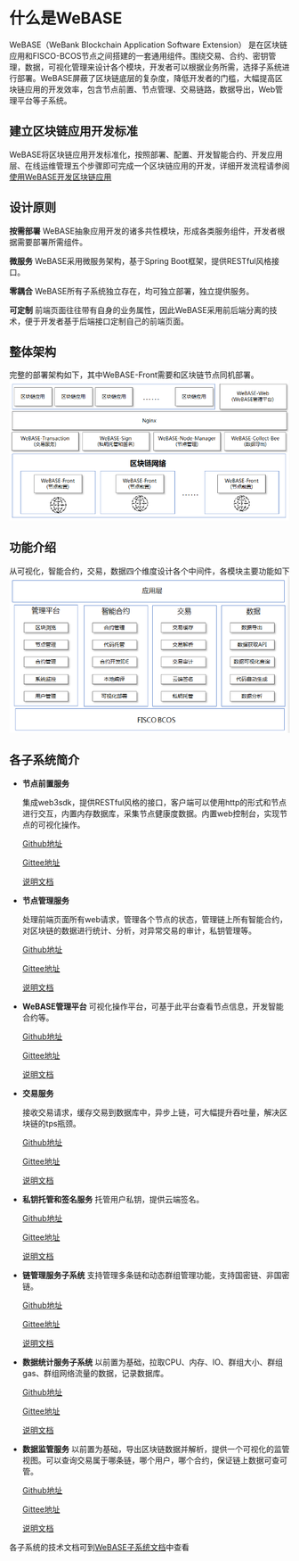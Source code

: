 # 什么是WeBASE
WeBASE（WeBank Blockchain Application Software Extension） 是在区块链应用和FISCO-BCOS节点之间搭建的一套通用组件。围绕交易、合约、密钥管理，数据，可视化管理来设计各个模块，开发者可以根据业务所需，选择子系统进行部署。WeBASE屏蔽了区块链底层的复杂度，降低开发者的门槛，大幅提高区块链应用的开发效率，包含节点前置、节点管理、交易链路，数据导出，Web管理平台等子系统。

## 建立区块链应用开发标准
WeBASE将区块链应用开发标准化，按照部署、配置、开发智能合约、开发应用层、在线运维管理五个步骤即可完成一个区块链应用的开发，详细开发流程请参阅 [使用WeBASE开发区块链应用](../WeBASE/quick-start.html)

## 设计原则
**按需部署**
WeBASE抽象应用开发的诸多共性模块，形成各类服务组件，开发者根据需要部署所需组件。

**微服务**
WeBASE采用微服务架构，基于Spring Boot框架，提供RESTful风格接口。

**零耦合**
WeBASE所有子系统独立存在，均可独立部署，独立提供服务。

**可定制**
前端页面往往带有自身的业务属性，因此WeBASE采用前后端分离的技术，便于开发者基于后端接口定制自己的前端页面。

## 整体架构
完整的部署架构如下，其中WeBASE-Front需要和区块链节点同机部署。
![](../../images/WeBASE/architecture.png)

## 功能介绍
从可视化，智能合约，交易，数据四个维度设计各个中间件，各模块主要功能如下
![](../../images/WeBASE/function.png)

## 各子系统简介

- **节点前置服务** 

  集成web3sdk，提供RESTful风格的接口，客户端可以使用http的形式和节点进行交互，内置内存数据库，采集节点健康度数据。内置web控制台，实现节点的可视化操作。

  [Github地址](https://github.com/WeBankFinTech/WeBASE-Front)

  [Gittee地址](https://gitee.com/WeBank/WeBASE-Front)

  [说明文档](https://webasedoc.readthedocs.io/zh_CN/latest/docs/WeBASE-Front/index.html#)

- **节点管理服务** 

  处理前端页面所有web请求，管理各个节点的状态，管理链上所有智能合约，对区块链的数据进行统计、分析，对异常交易的审计，私钥管理等。

  [Github地址](https://github.com/WeBankFinTech/WeBASE-Node-Manager)

  [Gittee地址](https://gitee.com/WeBank/WeBASE-Node-Manager)

  [说明文档](https://webasedoc.readthedocs.io/zh_CN/latest/docs/WeBASE-Node-Manager/index.html#)

- **WeBASE管理平台** 
  可视化操作平台，可基于此平台查看节点信息，开发智能合约等。

  [Github地址](https://github.com/WeBankFinTech/WeBASE-Web)

  [Gittee地址](https://gitee.com/WeBank/WeBASE-Web)

  [说明文档](https://webasedoc.readthedocs.io/zh_CN/latest/docs/WeBASE-Web/index.html#)

- **交易服务** 

  接收交易请求，缓存交易到数据库中，异步上链，可大幅提升吞吐量，解决区块链的tps瓶颈。

  [Github地址](https://github.com/WeBankFinTech/WeBASE-Transcation)

  [Gittee地址](https://gitee.com/WeBank/WeBASE-Transcation)

  [说明文档](https://webasedoc.readthedocs.io/zh_CN/latest/docs/WeBASE-Transcation/index.html#)

- **私钥托管和签名服务** 
  托管用户私钥，提供云端签名。

  [Github地址](https://github.com/WeBankFinTech/WeBASE-Sign)

  [Gittee地址](https://gitee.com/WeBank/WeBASE-Sign)

  [说明文档](https://webasedoc.readthedocs.io/zh_CN/latest/docs/WeBASE-Sign/index.html#)

- **链管理服务子系统** 
  支持管理多条链和动态群组管理功能，支持国密链、非国密链。

  [Github地址](https://github.com/WeBankFinTech/WeBASE-Chain-Manager)

  [Gittee地址](https://gitee.com/WeBank/WeBASE-Chain-Manager)

  [说明文档](https://webasedoc.readthedocs.io/zh_CN/latest/docs/WeBASE-Chain-Manager/index.html#)

- **数据统计服务子系统** 
  以前置为基础，拉取CPU、内存、IO、群组大小、群组gas、群组网络流量的数据，记录数据库。

  [Github地址](https://github.com/WeBankFinTech/WeBASE-Stat)

  [Gittee地址](https://gitee.com/WeBank/WeBASE-Stat)

  [说明文档](https://webasedoc.readthedocs.io/zh_CN/latest/docs/WeBASE-Stat/index.html#)

- **数据监管服务** 
  以前置为基础，导出区块链数据并解析，提供一个可视化的监管视图。可以查询交易属于哪条链，哪个用户，哪个合约，保证链上数据可查可管。

  [Github地址](https://github.com/WeBankFinTech/WeBASE-Data)

  [Gittee地址](https://gitee.com/WeBank/WeBASE-Data)

  [说明文档](https://webasedoc.readthedocs.io/zh_CN/latest/docs/WeBASE-Data/index.html#)

各子系统的技术文档可到[WeBASE子系统文档](https://fintech.webank.com/developer/docs/webase/docs/WeBASE/subsystem.html)中查看